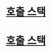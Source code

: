 # [호출 스택](https://www.zerocho.com/category/JavaScript/post/597f34bbb428530018e8e6e2)

# [호출 스택](https://new93helloworld.tistory.com/358)
